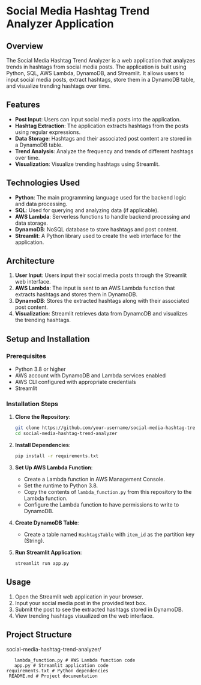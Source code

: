 # Social Media Hashtag Trend Analyzer Application

## Overview
The Social Media Hashtag Trend Analyzer is a web application that analyzes trends in hashtags from social media posts. The application is built using Python, SQL, AWS Lambda, DynamoDB, and Streamlit. It allows users to input social media posts, extract hashtags, store them in a DynamoDB table, and visualize trending hashtags over time.

## Features
- **Post Input**: Users can input social media posts into the application.
- **Hashtag Extraction**: The application extracts hashtags from the posts using regular expressions.
- **Data Storage**: Hashtags and their associated post content are stored in a DynamoDB table.
- **Trend Analysis**: Analyze the frequency and trends of different hashtags over time.
- **Visualization**: Visualize trending hashtags using Streamlit.

## Technologies Used
- **Python**: The main programming language used for the backend logic and data processing.
- **SQL**: Used for querying and analyzing data (if applicable).
- **AWS Lambda**: Serverless functions to handle backend processing and data storage.
- **DynamoDB**: NoSQL database to store hashtags and post content.
- **Streamlit**: A Python library used to create the web interface for the application.

## Architecture
1. **User Input**: Users input their social media posts through the Streamlit web interface.
2. **AWS Lambda**: The input is sent to an AWS Lambda function that extracts hashtags and stores them in DynamoDB.
3. **DynamoDB**: Stores the extracted hashtags along with their associated post content.
4. **Visualization**: Streamlit retrieves data from DynamoDB and visualizes the trending hashtags.

## Setup and Installation

### Prerequisites
- Python 3.8 or higher
- AWS account with DynamoDB and Lambda services enabled
- AWS CLI configured with appropriate credentials
- Streamlit

### Installation Steps
1. **Clone the Repository**:
    ```bash
    git clone https://github.com/your-username/social-media-hashtag-trend-analyzer.git
    cd social-media-hashtag-trend-analyzer
    ```

2. **Install Dependencies**:
    ```bash
    pip install -r requirements.txt
    ```

3. **Set Up AWS Lambda Function**:
    - Create a Lambda function in AWS Management Console.
    - Set the runtime to Python 3.8.
    - Copy the contents of `lambda_function.py` from this repository to the Lambda function.
    - Configure the Lambda function to have permissions to write to DynamoDB.

4. **Create DynamoDB Table**:
    - Create a table named `HashtagsTable` with `item_id` as the partition key (String).

5. **Run Streamlit Application**:
    ```bash
    streamlit run app.py
    ```

## Usage
1. Open the Streamlit web application in your browser.
2. Input your social media post in the provided text box.
3. Submit the post to see the extracted hashtags stored in DynamoDB.
4. View trending hashtags visualized on the web interface.

## Project Structure
social-media-hashtag-trend-analyzer/
```
   lambda_function.py # AWS Lambda function code
   app.py # Streamlit application code
requirements.txt # Python dependencies
 README.md # Project documentation
```
